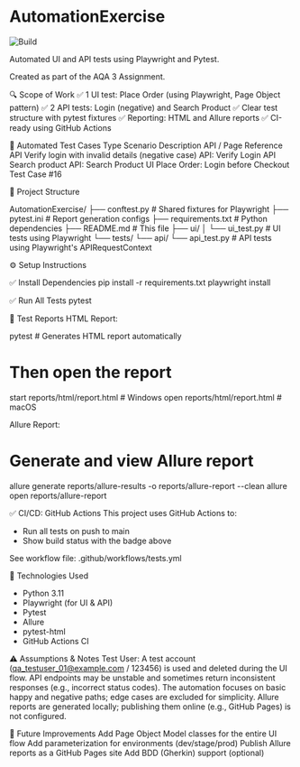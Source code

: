 # AutomationExercise

![Build](https://github.com/Ivankov742/AutomationExercise/actions/workflows/tests.yml/badge.svg)

Automated UI and API tests using Playwright and Pytest.


Сreated as part of the AQA 3 Assignment.

🔍 Scope of Work
✅ 1 UI test: Place Order (using Playwright, Page Object pattern)
✅ 2 API tests: Login (negative) and Search Product
✅ Clear test structure with pytest fixtures
✅ Reporting: HTML and Allure reports
✅ CI-ready using GitHub Actions

🚀 Automated Test Cases
Type	Scenario Description	API / Page Reference
API	  Verify login with invalid details (negative case)	API: Verify Login
API	  Search product API: Search Product
UI	   Place Order: Login before Checkout	Test Case #16

📂 Project Structure

AutomationExercise/
├── conftest.py # Shared fixtures for Playwright
├── pytest.ini # Report generation configs
├── requirements.txt # Python dependencies
├── README.md # This file
├── ui/
│ └── ui_test.py # UI tests using Playwright
└── tests/
└── api/
└── api_test.py # API tests using Playwright's APIRequestContext

⚙️ Setup Instructions

✅ Install Dependencies
pip install -r requirements.txt
playwright install

✅ Run All Tests
pytest

📃 Test Reports
HTML Report:

pytest  # Generates HTML report automatically
# Then open the report
start reports/html/report.html  # Windows
open reports/html/report.html   # macOS

Allure Report:
# Generate and view Allure report
allure generate reports/allure-results -o reports/allure-report --clean
allure open reports/allure-report

✅ CI/CD: GitHub Actions
This project uses GitHub Actions to:
- Run all tests on push to main
- Show build status with the badge above

See workflow file: .github/workflows/tests.yml

🔧 Technologies Used
- Python 3.11
- Playwright (for UI & API)
- Pytest
- Allure
- pytest-html
- GitHub Actions CI

⚠️ Assumptions & Notes
Test User: A test account (qa_testuser_01@example.com / 123456) is used and deleted during the UI flow.
API endpoints may be unstable and sometimes return inconsistent responses (e.g., incorrect status codes).
The automation focuses on basic happy and negative paths; edge cases are excluded for simplicity.
Allure reports are generated locally; publishing them online (e.g., GitHub Pages) is not configured.


🎯 Future Improvements
Add Page Object Model classes for the entire UI flow
Add parameterization for environments (dev/stage/prod)
Publish Allure reports as a GitHub Pages site
Add BDD (Gherkin) support (optional)